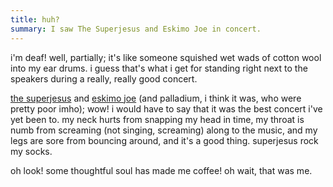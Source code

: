 ```yaml
---
title: huh?
summary: I saw The Superjesus and Eskimo Joe in concert.
---
```


i'm deaf! well, partially; it's like someone squished wet wads of cotton wool into my ear drums. i guess that's what i get for standing right next to the speakers during a really, really good concert.

[the superjesus](http://www.mono.net/artist/default.asp?id=232) and [eskimo joe](http://www.mono.net/artist/default.asp?id=369) (and palladium, i think it was, who were pretty poor imho); wow! i would have to say that it was the best concert i've yet been to. my neck hurts from snapping my head in time, my throat is numb from screaming (not singing, screaming) along to the music, and my legs are sore from bouncing around, and it's a good thing. superjesus rock my socks.

oh look! some thoughtful soul has made me coffee! oh wait, that was me.